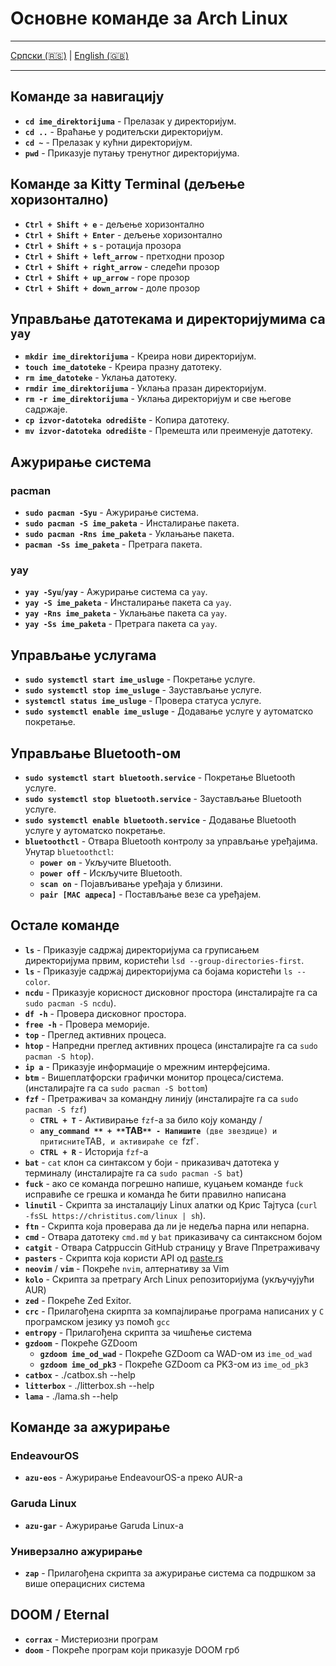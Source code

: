 # Основне команде за Arch Linux

---

[Српски (🇷🇸)](cmd.md) | [English (🇬🇧)](cmd-en.md)

---

## Команде за навигацију

- **`cd ime_direktorijuma`** - Прелазак у директоријум.
- **`cd ..`** - Враћање у родитељски директоријум.
- **`cd ~`** - Прелазак у кућни директоријум.
- **`pwd`** - Приказује путању тренутног директоријума.

## Команде за Kitty Terminal (дељење хоризонтално)

- **`Ctrl + Shift + e`** - дељење хоризонтално
- **`Ctrl + Shift + Enter`** - дељење хоризонтално
- **`Ctrl + Shift + s`** - ротација прозора
- **`Ctrl + Shift + left_arrow`** - претходни прозор
- **`Ctrl + Shift + right_arrow`** - следећи прозор
- **`Ctrl + Shift + up_arrow`** - горе прозор
- **`Ctrl + Shift + down_arrow`** - доле прозор

## Управљање датотекама и директоријумима са `yay`

- **`mkdir ime_direktorijuma`** - Креира нови директоријум.
- **`touch ime_datoteke`** - Креира празну датотеку.
- **`rm ime_datoteke`** - Уклања датотеку.
- **`rmdir ime_direktorijuma`** - Уклања празан директоријум.
- **`rm -r ime_direktorijuma`** - Уклања директоријум и све његове садржаје.
- **`cp izvor-datoteka odredište`** - Копира датотеку.
- **`mv izvor-datoteka odredište`** - Премешта или преименује датотеку.

## Ажурирање система

### pacman

- **`sudo pacman -Syu`** - Ажурирање система.
- **`sudo pacman -S ime_paketa`** - Инсталирање пакета.
- **`sudo pacman -Rns ime_paketa`** - Уклањање пакета.
- **`pacman -Ss ime_paketa`** - Претрага пакета.

### yay

- **`yay -Syu`**/**`yay`** - Ажурирање система са `yay`.
- **`yay -S ime_paketa`** - Инсталирање пакета са `yay`.
- **`yay -Rns ime_paketa`** - Уклањање пакета са `yay`.
- **`yay -Ss ime_paketa`** - Претрага пакета са `yay`.

## Управљање услугама

- **`sudo systemctl start ime_usluge`** - Покретање услуге.
- **`sudo systemctl stop ime_usluge`** - Заустављање услуге.
- **`systemctl status ime_usluge`** - Провера статуса услуге.
- **`sudo systemctl enable ime_usluge`** - Додавање услуге у аутоматско покретање.

## Управљање Bluetooth-ом

- **`sudo systemctl start bluetooth.service`** - Покретање Bluetooth услуге.
- **`sudo systemctl stop bluetooth.service`** - Заустављање Bluetooth услуге.
- **`sudo systemctl enable bluetooth.service`** - Додавање Bluetooth услуге у аутоматско покретање.
- **`bluetoothctl`** - Отвара Bluetooth контролу за управљање уређајима. Унутар `bluetoothctl`:
  - **`power on`** - Укључите Bluetooth.
  - **`power off`** - Искључите Bluetooth.
  - **`scan on`** - Појављивање уређаја у близини.
  - **`pair [MAC адреса]`** - Постављање везе са уређајем.

## Остале команде

- **`ls`** - Приказује садржај директоријума са груписањем директоријума првим, користећи `lsd --group-directories-first`.
- **`ls`** - Приказује садржај директоријума са бојама користећи `ls --color`.
- **`ncdu`** - Приказује корисност дисковног простора (инсталирајте га са `sudo pacman -S ncdu`).
- **`df -h`** - Провера дисковног простора.
- **`free -h`** - Провера меморије.
- **`top`** - Преглед активних процеса.
- **`htop`** - Напредни преглед активних процеса (инсталирајте га са `sudo pacman -S htop`).
- **`ip a`** - Приказује информације о мрежним интерфејсима.
- **`btm`** - Вишеплатфорски графички монитор процеса/система. (инсталирајте га са `sudo pacman -S bottom`)
- **`fzf`** - Претраживач за командну линију (инсталирајте га са `sudo pacman -S fzf`)
  - **`CTRL + T`** - Активирање `fzf`-а за било коју команду
    /
  - **`any_command ** + **`TAB`** - Напишите `**` (две звездице) и притисните `TAB`, и активираће се `fzf`.
  - **`CTRL + R`** - Историја `fzf`-а
- **`bat`** - `cat` клон са синтаксом у боји - приказивач датотека у терминалу (инсталирајте га са `sudo pacman -S bat`)
- **`fuck`** - ако се команда погрешно напише, куцањем команде `fuck` исправиће се грешка и команда ће бити правилно написана
- **`linutil`** - Скрипта за инсталацију Linux алатки од Крис Тајтуса (`curl -fsSL https://christitus.com/linux | sh`).
- **`ftn`** - Скрипта која проверава да ли је недеља парна или непарна.
- **`cmd`** - Отвара датотеку `cmd.md` у `bat` приказивачу са синтаксном бојом
- **`catgit`** - Отвара Catppuccin GitHub страницу у Brave Ппретраживачу
- **`pasters`** - Скрипта која користи API од [paste.rs](https://paste.rs/)
- **`neovim`** / **`vim`** - Покреће `nvim`, алтернативу за Vim
- **`kolo`** - Скрипта за претрагу Arch Linux репозиторијума (укључујући AUR)
- **`zed`** - Покреће Zed Exitor.
- **`crc`** - Прилагођена скирпта за компајлирање програма написаних у `C` програмском језику уз помоћ `gcc`
- **`entropy`** - Прилагођена скрипта за чишћење система
- **`gzdoom`** - Покреће GZDoom
  - **`gzdoom ime_od_wad`** - Покреће GZDoom са WAD-ом из `ime_od_wad`
  - **`gzdoom ime_od_pk3`** - Покреће GZDoom са PK3-ом из `ime_od_pk3`
- **`catbox`** - ./catbox.sh --help
- **`litterbox`** - ./litterbox.sh --help
- **`lama`** - ./lama.sh --help

## Команде за ажурирање

### EndeavourOS

- **`azu-eos`** - Ажурирање EndeavourOS-а преко AUR-а

### Garuda Linux

- **`azu-gar`** - Ажурирање Garuda Linux-а

### Универзално ажурирање

- **`zap`** - Прилагођена скрипта за ажурирање система са подршком за више операцисних система

## DOOM / Eternal

- **`corrax`** - Мистериозни програм
- **`doom`** - Покреће програм који приказује DOOM грб
